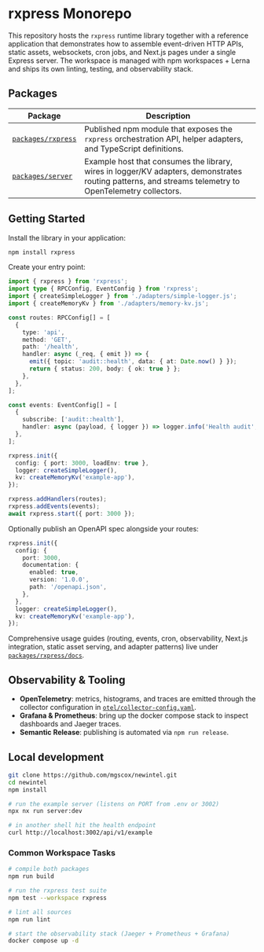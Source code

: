 # rxpress Monorepo

This repository hosts the `rxpress` runtime library together with a reference application that demonstrates how to assemble event-driven HTTP APIs, static assets, websockets, cron jobs, and Next.js pages under a single Express server. The workspace is managed with npm workspaces + Lerna and ships its own linting, testing, and observability stack.

## Packages

| Package                                  | Description                                                                                                                                            |
| ---------------------------------------- | ------------------------------------------------------------------------------------------------------------------------------------------------------ |
| [`packages/rxpress`](./packages/rxpress) | Published npm module that exposes the `rxpress` orchestration API, helper adapters, and TypeScript definitions.                                        |
| [`packages/server`](./packages/server)   | Example host that consumes the library, wires in logger/KV adapters, demonstrates routing patterns, and streams telemetry to OpenTelemetry collectors. |

## Getting Started

Install the library in your application:

```bash
npm install rxpress
```

Create your entry point:

```ts
import { rxpress } from 'rxpress';
import type { RPCConfig, EventConfig } from 'rxpress';
import { createSimpleLogger } from './adapters/simple-logger.js';
import { createMemoryKv } from './adapters/memory-kv.js';

const routes: RPCConfig[] = [
  {
    type: 'api',
    method: 'GET',
    path: '/health',
    handler: async (_req, { emit }) => {
      emit({ topic: 'audit::health', data: { at: Date.now() } });
      return { status: 200, body: { ok: true } };
    },
  },
];

const events: EventConfig[] = [
  {
    subscribe: ['audit::health'],
    handler: async (payload, { logger }) => logger.info('Health audit', payload as object),
  },
];

rxpress.init({
  config: { port: 3000, loadEnv: true },
  logger: createSimpleLogger(),
  kv: createMemoryKv('example-app'),
});

rxpress.addHandlers(routes);
rxpress.addEvents(events);
await rxpress.start({ port: 3000 });
```

Optionally publish an OpenAPI spec alongside your routes:

```ts
rxpress.init({
  config: {
    port: 3000,
    documentation: {
      enabled: true,
      version: '1.0.0',
      path: '/openapi.json',
    },
  },
  logger: createSimpleLogger(),
  kv: createMemoryKv('example-app'),
});
```

Comprehensive usage guides (routing, events, cron, observability, Next.js integration, static asset serving, and adapter patterns) live under [`packages/rxpress/docs`](./packages/rxpress/docs).

## Observability & Tooling

- **OpenTelemetry**: metrics, histograms, and traces are emitted through the collector configuration in [`otel/collector-config.yaml`](./otel/collector-config.yaml).
- **Grafana & Prometheus**: bring up the docker compose stack to inspect dashboards and Jaeger traces.
- **Semantic Release**: publishing is automated via `npm run release`.

## Local development

```bash
git clone https://github.com/mgscox/newintel.git
cd newintel
npm install

# run the example server (listens on PORT from .env or 3002)
npx nx run server:dev

# in another shell hit the health endpoint
curl http://localhost:3002/api/v1/example
```

### Common Workspace Tasks

```bash
# compile both packages
npm run build

# run the rxpress test suite
npm test --workspace rxpress

# lint all sources
npm run lint

# start the observability stack (Jaeger + Prometheus + Grafana)
docker compose up -d
```
